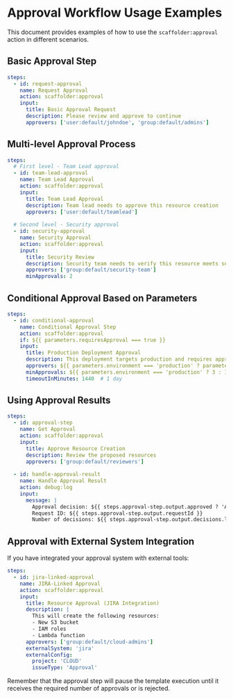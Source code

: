# Approval Workflow Usage Examples

This document provides examples of how to use the `scaffolder:approval` action in different scenarios.

## Basic Approval Step

```yaml
steps:
  - id: request-approval
    name: Request Approval
    action: scaffolder:approval
    input:
      title: Basic Approval Request
      description: Please review and approve to continue
      approvers: ['user:default/johndoe', 'group:default/admins']
```

## Multi-level Approval Process

```yaml
steps:
  # First level - Team Lead approval
  - id: team-lead-approval
    name: Team Lead Approval
    action: scaffolder:approval
    input:
      title: Team Lead Approval
      description: Team lead needs to approve this resource creation
      approvers: ['user:default/teamlead']
  
  # Second level - Security approval
  - id: security-approval
    name: Security Approval
    action: scaffolder:approval
    input:
      title: Security Review
      description: Security team needs to verify this resource meets security requirements
      approvers: ['group:default/security-team']
      minApprovals: 2
```

## Conditional Approval Based on Parameters

```yaml
steps:
  - id: conditional-approval
    name: Conditional Approval Step
    action: scaffolder:approval
    if: ${{ parameters.requiresApproval === true }}
    input:
      title: Production Deployment Approval
      description: This deployment targets production and requires approval
      approvers: ${{ parameters.environment === 'production' ? parameters.productionApprovers : parameters.stagingApprovers }}
      minApprovals: ${{ parameters.environment === 'production' ? 3 : 1 }}
      timeoutInMinutes: 1440  # 1 day
```

## Using Approval Results

```yaml
steps:
  - id: approval-step
    name: Get Approval
    action: scaffolder:approval
    input:
      title: Approve Resource Creation
      description: Review the proposed resources
      approvers: ['group:default/reviewers']
  
  - id: handle-approval-result
    name: Handle Approval Result
    action: debug:log
    input:
      message: |
        Approval decision: ${{ steps.approval-step.output.approved ? 'APPROVED' : 'REJECTED' }}
        Request ID: ${{ steps.approval-step.output.requestId }}
        Number of decisions: ${{ steps.approval-step.output.decisions.length }}
```

## Approval with External System Integration

If you have integrated your approval system with external tools:

```yaml
steps:
  - id: jira-linked-approval
    name: JIRA-Linked Approval
    action: scaffolder:approval
    input:
      title: Resource Approval (JIRA Integration)
      description: |
        This will create the following resources:
        - New S3 bucket
        - IAM roles
        - Lambda function
      approvers: ['group:default/cloud-admins']
      externalSystem: 'jira'
      externalConfig:
        project: 'CLOUD'
        issueType: 'Approval'
```

Remember that the approval step will pause the template execution until it receives the required number of approvals or is rejected.
